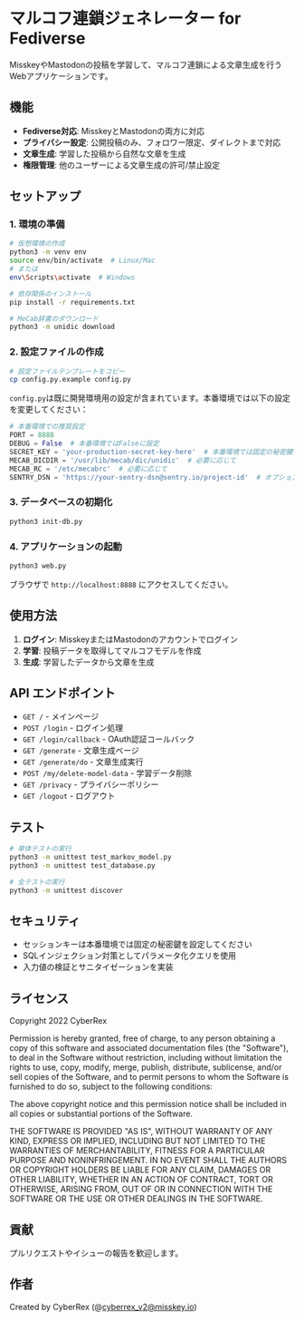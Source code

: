 # マルコフ連鎖ジェネレーター for Fediverse

MisskeyやMastodonの投稿を学習して、マルコフ連鎖による文章生成を行うWebアプリケーションです。

## 機能

- **Fediverse対応**: MisskeyとMastodonの両方に対応
- **プライバシー設定**: 公開投稿のみ、フォロワー限定、ダイレクトまで対応
- **文章生成**: 学習した投稿から自然な文章を生成
- **権限管理**: 他のユーザーによる文章生成の許可/禁止設定

## セットアップ

### 1. 環境の準備

```bash
# 仮想環境の作成
python3 -m venv env
source env/bin/activate  # Linux/Mac
# または
env\Scripts\activate  # Windows

# 依存関係のインストール
pip install -r requirements.txt

# MeCab辞書のダウンロード
python3 -m unidic download
```

### 2. 設定ファイルの作成

```bash
# 設定ファイルテンプレートをコピー
cp config.py.example config.py
```

`config.py`は既に開発環境用の設定が含まれています。本番環境では以下の設定を変更してください：

```python
# 本番環境での推奨設定
PORT = 8888
DEBUG = False  # 本番環境ではFalseに設定
SECRET_KEY = 'your-production-secret-key-here'  # 本番環境では固定の秘密鍵を設定
MECAB_DICDIR = '/usr/lib/mecab/dic/unidic'  # 必要に応じて
MECAB_RC = '/etc/mecabrc'  # 必要に応じて
SENTRY_DSN = 'https://your-sentry-dsn@sentry.io/project-id'  # オプション
```

### 3. データベースの初期化

```bash
python3 init-db.py
```

### 4. アプリケーションの起動

```bash
python3 web.py
```

ブラウザで `http://localhost:8888` にアクセスしてください。

## 使用方法

1. **ログイン**: MisskeyまたはMastodonのアカウントでログイン
2. **学習**: 投稿データを取得してマルコフモデルを作成
3. **生成**: 学習したデータから文章を生成

## API エンドポイント

- `GET /` - メインページ
- `POST /login` - ログイン処理
- `GET /login/callback` - OAuth認証コールバック
- `GET /generate` - 文章生成ページ
- `GET /generate/do` - 文章生成実行
- `POST /my/delete-model-data` - 学習データ削除
- `GET /privacy` - プライバシーポリシー
- `GET /logout` - ログアウト

## テスト

```bash
# 単体テストの実行
python3 -m unittest test_markov_model.py
python3 -m unittest test_database.py

# 全テストの実行
python3 -m unittest discover
```

## セキュリティ

- セッションキーは本番環境では固定の秘密鍵を設定してください
- SQLインジェクション対策としてパラメータ化クエリを使用
- 入力値の検証とサニタイゼーションを実装

## ライセンス

Copyright 2022 CyberRex

Permission is hereby granted, free of charge, to any person obtaining a copy of this software and associated documentation files (the "Software"), to deal in the Software without restriction, including without limitation the rights to use, copy, modify, merge, publish, distribute, sublicense, and/or sell copies of the Software, and to permit persons to whom the Software is furnished to do so, subject to the following conditions:

The above copyright notice and this permission notice shall be included in all copies or substantial portions of the Software.

THE SOFTWARE IS PROVIDED "AS IS", WITHOUT WARRANTY OF ANY KIND, EXPRESS OR IMPLIED, INCLUDING BUT NOT LIMITED TO THE WARRANTIES OF MERCHANTABILITY, FITNESS FOR A PARTICULAR PURPOSE AND NONINFRINGEMENT. IN NO EVENT SHALL THE AUTHORS OR COPYRIGHT HOLDERS BE LIABLE FOR ANY CLAIM, DAMAGES OR OTHER LIABILITY, WHETHER IN AN ACTION OF CONTRACT, TORT OR OTHERWISE, ARISING FROM, OUT OF OR IN CONNECTION WITH THE SOFTWARE OR THE USE OR OTHER DEALINGS IN THE SOFTWARE.

## 貢献

プルリクエストやイシューの報告を歓迎します。

## 作者

Created by CyberRex (@cyberrex_v2@misskey.io)